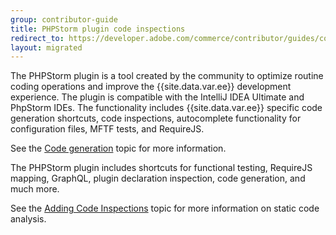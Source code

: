 ```yaml
---
group: contributor-guide
title: PHPStorm plugin code inspections
redirect_to: https://developer.adobe.com/commerce/contributor/guides/code-contributions/phpstorm-code-inspections/
layout: migrated
---
```


The PHPStorm plugin is a tool created by the community to optimize routine coding operations and improve the {{site.data.var.ee}} development experience. The plugin is compatible with the IntelliJ IDEA Ultimate and PhpStorm IDEs. The functionality includes {{site.data.var.ee}} specific code generation shortcuts, code inspections, autocomplete functionality for configuration files, MFTF tests, and RequireJS.

See the [Code generation]({{site.baseurl}}/guides/v2.3/ext-best-practices/phpstorm/code-generation.html) topic for more information.

The PHPStorm plugin includes shortcuts for functional testing, RequireJS mapping, GraphQL, plugin declaration inspection, code generation, and much more.

See the [Adding Code Inspections]({{site.baseurl}}/guides/v2.3/ext-best-practices/phpstorm/adding-code-inspections.html) topic for more information on static code analysis.
